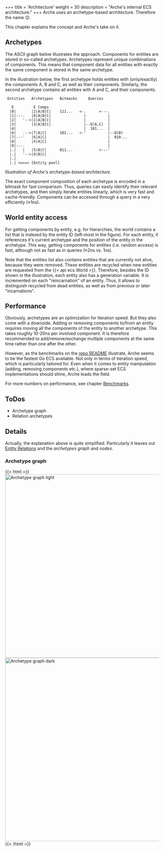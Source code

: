 +++
title = 'Architecture'
weight = 30
description = "Arche's internal ECS architecture."
+++
Arche uses an archetype-based architecture. Therefore the name :wink:.

This chapter explains the concept and Arche's take on it.

## Archetypes

The ASCII graph below illustrates the approach.
Components for entities are stored in so-called archetypes. Archetypes represent unique combinations of components. This means that component data for all entities with exactly the same component is stored in the same archetype.

In the illustration below, the first archetype holds entities with (only/exactly) the components A, B and C,
as well as their components.
Similarly, the second archetype contains all entities with A and C, and their components.

```text
 Entities   Archetypes   Bitmasks     Queries

   E         E Comps
  |0|       |2|A|B|C|    111...   <-.      <---.
  |1|---.   |8|A|B|C|               |          |
  |2|   '-->|1|A|B|C|               |          |
  |3|       |3|A|B|C|               |--Q(A,C)  |
  |4|                               |  101...  |
  |6|   .-->|7|A|C|      101...   <-'          |--Q(B)
  |7|---'   |6|A|C|                            |  010...
  |8|       |4|A|C|                            |
  |9|---.                                      |
  |.|   |   |5|B|C|      011...            <---'
  |.|   '-->|9|B|C|
  |.|
  |.| <===> [Entity pool]
```
*Illustration of Arche's archetype-based architecture.*

The exact component composition of each archetype is encoded in a bitmask for fast comparison.
Thus, queries can easily identify their relevant archetypes, and then simply iterate entities linearly, which is very fast
and cache-friendly. Components can be accessed through a query in a very efficiently (&approx;1ns).

## World entity access

For getting components by entity, e.g. for hierarchies, the world contains a list that is indexed by the entity ID (left-most in the figure). For each entity, it references it's current archetype and the position of the entity in the archetype. This way, getting components for entities (i.e. random access) is fast, although not as fast as in queries (≈2ns vs. 1ns).

Note that the entities list also contains entities that are currently not alive,
because they were removed.
These entities are recycled when new entities are requested from the {{< api ecs World >}}.
Therefore, besides the ID shown in the illustration, each entity also has a generation
variable. It is incremented on each "reincarnation" of an entity.
Thus, it allows to distinguish recycled from dead entities, as well as from previous or later "incarnations".

## Performance

Obviously, archetypes are an optimization for iteration speed.
But they also come with a downside. Adding or removing components to/from an entity requires moving all the components of the entity to another archetype.
This takes roughly 10-20ns per involved component.
It is therefore recommended to add/remove/exchange multiple components at the same time rather than one after the other.

However, as the benchmarks on the [repo README](https://github.com/mlange-42/arche#benchmarks) illustrate,
Arche seems to be the fastest Go ECS available.
Not only in terms of iteration speed, which is particularly tailored for.
Even when it comes to entity manipulation (adding, removing components etc.),
where sparse-set ECS implementations should shine, Arche leads the field.

For more numbers on performance, see chapter [Benchmarks](./benchmarks). 

## ToDos

 - Archetype graph
 - Relation archetypes

## Details

Actually, the explanation above is quite simplified.
Particularly it leaves out [Entity Relations](/user-guide/relations) and the *archetypes graph* and *nodes*.

### Archetype graph

{{< html >}}
<img alt="Archetype graph light" width="600" class="light" src="/images/background/archetype-graph.svg"></img>
<img alt="Archetype graph dark" width="600" class="dark" src="/images/background/archetype-graph-dark.svg"></img>
{{< /html >}}